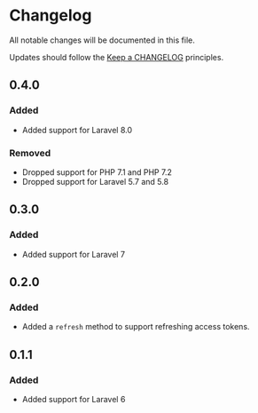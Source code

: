 # Changelog

All notable changes will be documented in this file.

Updates should follow the [Keep a CHANGELOG](http://keepachangelog.com/) principles.

## 0.4.0

### Added

- Added support for Laravel 8.0

### Removed

- Dropped support for PHP 7.1 and PHP 7.2
- Dropped support for Laravel 5.7 and 5.8

## 0.3.0

### Added

- Added support for Laravel 7

## 0.2.0

### Added

- Added a `refresh` method to support refreshing access tokens.

## 0.1.1

### Added

- Added support for Laravel 6
